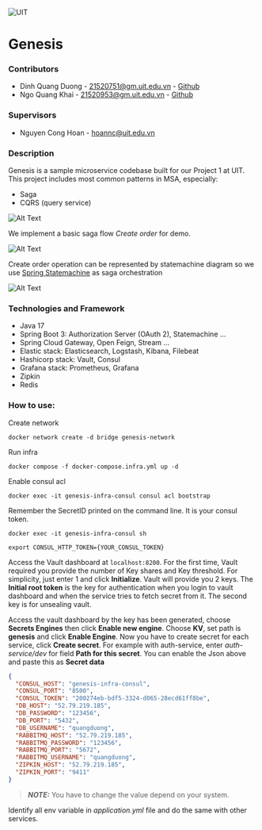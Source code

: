 ![UIT](https://img.shields.io/badge/from-UIT%20VNUHCM-blue?style=for-the-badge&link=https%3A%2F%2Fwww.uit.edu.vn%2F)

# Genesis

### Contributors

- Dinh Quang Duong - 21520751@gm.uit.edu.vn - [Github](https://github.com/doublek2712)
- Ngo Quang Khai - 21520953@gm.uit.edu.vn - [Github](https://github.com/QuangDuong2903)

### Supervisors

- Nguyen Cong Hoan - hoannc@uit.edu.vn

### Description

Genesis is a sample microservice codebase built for our Project 1 at UIT.
This project includes most common patterns in MSA, especially:
- Saga
- CQRS (query service)

![Alt Text](https://drive.google.com/uc?id=1uSIkfQbSvfEQ2MeJtS9HoQGm6AkZPNwu)

We implement a basic saga flow _Create order_ for demo.

![Alt Text](https://drive.google.com/uc?id=15c6B5LH4wzZF2SdH3fToB5qL6Zp6YVAM)

Create order operation can be represented by statemachine diagram so we use
[Spring Statemachine](https://spring.io/projects/spring-statemachine) as saga orchestration 

![Alt Text](https://drive.google.com/uc?id=1cBQ3Y5fn5Gc1K_3I5MmmOFL3OKjLrCkM)

### Technologies and Framework
- Java 17
- Spring Boot 3: Authorization Server (OAuth 2), Statemachine ...
- Spring Cloud Gateway, Open Feign, Stream ...
- Elastic stack: Elasticsearch, Logstash, Kibana, Filebeat
- Hashicorp stack: Vault, Consul
- Grafana stack: Prometheus, Grafana
- Zipkin
- Redis

### How to use:

Create network
```commandline
docker network create -d bridge genesis-network
```
Run infra
```commandline
docker compose -f docker-compose.infra.yml up -d
```
Enable consul acl
```commandline
docker exec -it genesis-infra-consul consul acl bootstrap
```

Remember the SecretID printed on the command line. It is your consul token.

```commandline
docker exec -it genesis-infra-consul sh
```
```commandline
export CONSUL_HTTP_TOKEN={YOUR_CONSUL_TOKEN}
```

Access the Vault dashboard at `localhost:8200`.
For the first time, Vault required you provide the number of Key shares and Key threshold.
For simplicity, just enter 1 and click **Initialize**.
Vault will provide you 2 keys. The **Initial root token** is the key for authentication when you login to vault dashboard and 
when the service tries to fetch secret from it. The second key is for unsealing vault.

Access the vault dashboard by the key has been generated, choose **Secrets Engines**
then click **Enable new engine**. Choose **KV**, set path is **genesis** and click **Enable Engine**.
Now you have to create secret for each service, click **Create secret**. For example with auth-service, enter _auth-service/dev_
for field **Path for this secret**. You can enable the Json above and paste this as **Secret data**
```json
{
  "CONSUL_HOST": "genesis-infra-consul",
  "CONSUL_PORT": "8500",
  "CONSUL_TOKEN": "200274eb-bdf5-3324-d065-28ecd61ff8be",
  "DB_HOST": "52.79.219.185",
  "DB_PASSWORD": "123456",
  "DB_PORT": "5432",
  "DB_USERNAME": "quangduong",
  "RABBITMQ_HOST": "52.79.219.185",
  "RABBITMQ_PASSWORD": "123456",
  "RABBITMQ_PORT": "5672",
  "RABBITMQ_USERNAME": "quangduong",
  "ZIPKIN_HOST": "52.79.219.185",
  "ZIPKIN_PORT": "9411"
}
```
> **_NOTE:_** You have to change the value depend on your system.

Identify all env variable in _application.yml_ file and do the same with other services.
